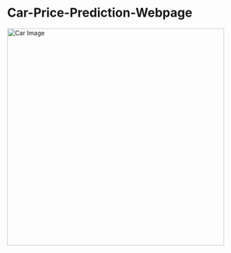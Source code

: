 # Car-Price-Prediction-Webpage

<img src="C:\Users\vikas\Downloads\movies\Project_car_image.jpg" alt="Car Image" width="500">

